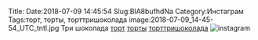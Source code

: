 Title:
Date:2018-07-09 14:45:54
Slug:BlA8bufhdNa
Category:Инстаграм
Tags:торт, торты, торттришоколада
image:2018-07-09_14-45-54_UTC_tntl.jpg
Три шоколада [торт]({tag}торт) [торты]({tag}торты) [торттришоколада]({tag}торттришоколада)
![instagram]({attach}images/2018-07-09_14-45-54_UTC.jpg)
